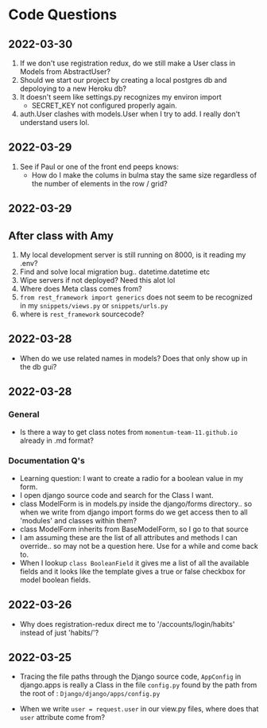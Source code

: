# Code Questions


## 2022-03-30 
1. If we don't use registration redux, do we still make a User class in Models from AbstractUser?
2. Should we start our project by creating a local postgres db and depoloying to a new Heroku db?
3. It doesn't seem like settings.py recognizes my environ import
    - SECRET_KEY not configured properly again.
4. auth.User clashes with models.User when I try to add. I really don't understand users lol.

## 2022-03-29 

1. See if Paul or one of the front end peeps knows: 
    - How do I make the colums in bulma stay the same size regardless of the number of elements in the row / grid?


## 2022-03-29 

## After class with Amy
1. My local development server is still running on 8000, is it reading my .env?
2. Find and solve local migration bug.. datetime.datetime etc
3. Wipe servers if not deployed? Need this alot lol
4. Where does Meta class comes from?
5. `from rest_framework import generics` does not seem to be recognized in my `snippets/views.py` or `snippets/urls.py`
6. where is `rest_framework` sourcecode?

   
## 2022-03-28 

- When do we use related names in models?  Does that only show up in the db gui?


## 2022-03-28

### General
- Is there a way to get class notes from `momentum-team-11.github.io` already in .md format?

### Documentation Q's

- Learning question: I want to create a radio for a boolean value in my form.
- I open django source code and search for the Class I want.
- class ModelForm is in models.py inside the django/forms directory.. so when we write from django import forms do we get access then to all 'modules' and classes within them? 
- class ModelForm inherits from BaseModelForm, so I go to that source
- I am assuming these are the list of all attributes and methods I can override.. so may not be a question here.  Use for a while and come back to.
- When I lookup `class BooleanField` it gives me a list of all the available fields and it looks like the template gives a true or false checkbox for model boolean fields.

## 2022-03-26

- Why does registration-redux direct me to '/accounts/login/habits' instead of just 'habits/'?

## 2022-03-25

- Tracing the file paths through the Django source code, `AppConfig` in django.apps is really a Class in the file `config.py` found by the path from the root of : `Django/django/apps/config.py`

- When we write `user = request.user` in our view.py files, where does that `user` attribute come from?  